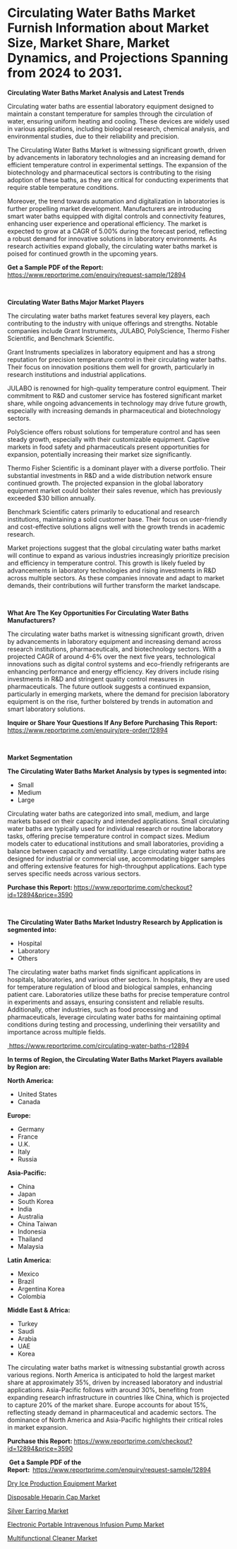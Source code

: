 <p><h1>Circulating Water Baths Market Furnish Information about Market Size, Market Share, Market Dynamics, and Projections Spanning from 2024 to 2031.</h1></p><p><strong>Circulating Water Baths Market Analysis and Latest Trends</strong></p>
<p><p>Circulating water baths are essential laboratory equipment designed to maintain a constant temperature for samples through the circulation of water, ensuring uniform heating and cooling. These devices are widely used in various applications, including biological research, chemical analysis, and environmental studies, due to their reliability and precision.</p><p>The Circulating Water Baths Market is witnessing significant growth, driven by advancements in laboratory technologies and an increasing demand for efficient temperature control in experimental settings. The expansion of the biotechnology and pharmaceutical sectors is contributing to the rising adoption of these baths, as they are critical for conducting experiments that require stable temperature conditions.</p><p>Moreover, the trend towards automation and digitalization in laboratories is further propelling market development. Manufacturers are introducing smart water baths equipped with digital controls and connectivity features, enhancing user experience and operational efficiency. The market is expected to grow at a CAGR of 5.00% during the forecast period, reflecting a robust demand for innovative solutions in laboratory environments. As research activities expand globally, the circulating water baths market is poised for continued growth in the upcoming years.</p></p>
<p><strong>Get a Sample PDF of the Report:&nbsp;</strong> <a href="https://www.reportprime.com/enquiry/request-sample/12894">https://www.reportprime.com/enquiry/request-sample/12894</a></p>
<p>&nbsp;</p>
<p><strong>Circulating Water Baths Major Market Players</strong></p>
<p><p>The circulating water baths market features several key players, each contributing to the industry with unique offerings and strengths. Notable companies include Grant Instruments, JULABO, PolyScience, Thermo Fisher Scientific, and Benchmark Scientific.</p><p>Grant Instruments specializes in laboratory equipment and has a strong reputation for precision temperature control in their circulating water baths. Their focus on innovation positions them well for growth, particularly in research institutions and industrial applications.</p><p>JULABO is renowned for high-quality temperature control equipment. Their commitment to R&D and customer service has fostered significant market share, while ongoing advancements in technology may drive future growth, especially with increasing demands in pharmaceutical and biotechnology sectors.</p><p>PolyScience offers robust solutions for temperature control and has seen steady growth, especially with their customizable equipment. Captive markets in food safety and pharmaceuticals present opportunities for expansion, potentially increasing their market size significantly.</p><p>Thermo Fisher Scientific is a dominant player with a diverse portfolio. Their substantial investments in R&D and a wide distribution network ensure continued growth. The projected expansion in the global laboratory equipment market could bolster their sales revenue, which has previously exceeded $30 billion annually.</p><p>Benchmark Scientific caters primarily to educational and research institutions, maintaining a solid customer base. Their focus on user-friendly and cost-effective solutions aligns well with the growth trends in academic research.</p><p>Market projections suggest that the global circulating water baths market will continue to expand as various industries increasingly prioritize precision and efficiency in temperature control. This growth is likely fueled by advancements in laboratory technologies and rising investments in R&D across multiple sectors. As these companies innovate and adapt to market demands, their contributions will further transform the market landscape.</p></p>
<p>&nbsp;</p>
<p><strong>What Are The Key Opportunities For Circulating Water Baths Manufacturers?</strong></p>
<p><p>The circulating water baths market is witnessing significant growth, driven by advancements in laboratory equipment and increasing demand across research institutions, pharmaceuticals, and biotechnology sectors. With a projected CAGR of around 4-6% over the next five years, technological innovations such as digital control systems and eco-friendly refrigerants are enhancing performance and energy efficiency. Key drivers include rising investments in R&D and stringent quality control measures in pharmaceuticals. The future outlook suggests a continued expansion, particularly in emerging markets, where the demand for precision laboratory equipment is on the rise, further bolstered by trends in automation and smart laboratory solutions.</p></p>
<p><strong>Inquire or Share Your Questions If Any Before Purchasing This Report:</strong> <a href="https://www.reportprime.com/enquiry/pre-order/12894">https://www.reportprime.com/enquiry/pre-order/12894</a></p>
<p>&nbsp;</p>
<p><strong>Market Segmentation</strong></p>
<p><strong>The Circulating Water Baths Market Analysis by types is segmented into:</strong></p>
<p><ul><li>Small</li><li>Medium</li><li>Large</li></ul></p>
<p><p>Circulating water baths are categorized into small, medium, and large markets based on their capacity and intended applications. Small circulating water baths are typically used for individual research or routine laboratory tasks, offering precise temperature control in compact sizes. Medium models cater to educational institutions and small laboratories, providing a balance between capacity and versatility. Large circulating water baths are designed for industrial or commercial use, accommodating bigger samples and offering extensive features for high-throughput applications. Each type serves specific needs across various sectors.</p></p>
<p><strong>Purchase this Report:&nbsp;</strong><a href="https://www.reportprime.com/checkout?id=12894&price=3590">https://www.reportprime.com/checkout?id=12894&price=3590</a></p>
<p>&nbsp;</p>
<p><strong>The Circulating Water Baths Market Industry Research by Application is segmented into:</strong></p>
<p><ul><li>Hospital</li><li>Laboratory</li><li>Others</li></ul></p>
<p><p>The circulating water baths market finds significant applications in hospitals, laboratories, and various other sectors. In hospitals, they are used for temperature regulation of blood and biological samples, enhancing patient care. Laboratories utilize these baths for precise temperature control in experiments and assays, ensuring consistent and reliable results. Additionally, other industries, such as food processing and pharmaceuticals, leverage circulating water baths for maintaining optimal conditions during testing and processing, underlining their versatility and importance across multiple fields.</p></p>
<p><a href="https://www.reportprime.com/circulating-water-baths-r12894">&nbsp;https://www.reportprime.com/circulating-water-baths-r12894</a></p>
<p><strong>In terms of Region, the Circulating Water Baths Market Players available by Region are:</strong></p>
<p>
    <p> <strong> North America: </strong>
        <ul>
            <li>United States</li>
            <li>Canada</li>
        </ul>
        </p> 
    <p> <strong> Europe: </strong>
        <ul>
            <li>Germany</li>
            <li>France</li>
            <li>U.K.</li>
            <li>Italy</li>
            <li>Russia</li>
        </ul>
        </p> 
    <p> <strong> Asia-Pacific: </strong>
        <ul>
            <li>China</li>
            <li>Japan</li>
            <li>South Korea</li>
            <li>India</li>
            <li>Australia</li>
            <li>China Taiwan</li>
            <li>Indonesia</li>
            <li>Thailand</li>
            <li>Malaysia</li>
        </ul>
        </p> 
    <p> <strong> Latin America: </strong>
        <ul>
            <li>Mexico</li>
            <li>Brazil</li>
            <li>Argentina Korea</li>
            <li>Colombia</li>
        </ul>
        </p> 
    <p> <strong> Middle East & Africa: </strong>
        <ul>
            <li>Turkey</li>
            <li>Saudi</li>
            <li>Arabia</li>
            <li>UAE</li>
            <li>Korea</li>
        </ul>
    </p>
    </p>
<p><p>The circulating water baths market is witnessing substantial growth across various regions. North America is anticipated to hold the largest market share at approximately 35%, driven by increased laboratory and industrial applications. Asia-Pacific follows with around 30%, benefiting from expanding research infrastructure in countries like China, which is projected to capture 20% of the market share. Europe accounts for about 15%, reflecting steady demand in pharmaceutical and academic sectors. The dominance of North America and Asia-Pacific highlights their critical roles in market expansion.</p></p>
<p><strong>Purchase this Report: </strong><a href="https://www.reportprime.com/checkout?id=12894&price=3590">https://www.reportprime.com/checkout?id=12894&price=3590</a></p>
<p>&nbsp;<strong>Get a Sample PDF of the Report:&nbsp;&nbsp;</strong><a href="https://www.reportprime.com/enquiry/request-sample/12894">https://www.reportprime.com/enquiry/request-sample/12894</a></p>
<p><strong></strong></p>
<p><p><a href="https://medium.com/@max.hudson54565/global-dry-ice-production-equipment-market-sector-types-applications-market-player-strategies-a677dc906214">Dry Ice Production Equipment Market</a></p><p><a href="https://issuu.com/reportprime-2/docs/disposable-heparin-cap-market-size-_f38d5e5194e57a">Disposable Heparin Cap Market</a></p><p><a href="https://www.linkedin.com/pulse/silver-earring-market-outlook-share-analysis-growth-trends-f5kzc?trackingId=ARsxKlpWR3iBze%2BMgC%2ByRw%3D%3D">Silver Earring Market</a></p><p><a href="https://issuu.com/reportprime-2/docs/electronic-portable-intravenous-inf_5cf48ea43feaa3">Electronic Portable Intravenous Infusion Pump Market</a></p><p><a href="https://www.linkedin.com/pulse/multifunctional-cleaner-market-industry-trends-forecast-period-q9bwc?trackingId=ArVl3MXPRrSroC05pvKfKQ%3D%3D">Multifunctional Cleaner Market</a></p></p>